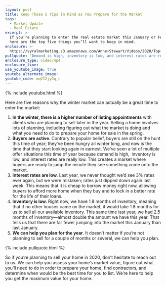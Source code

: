 ```yaml
---
layout: post
title: Keep These 5 Tips in Mind as You Prepare for the Market
tags:
  - Market Update
  - Real Estate
excerpt: >-
  If you’re planning to enter the real estate market this January or February,
  here are the top five things you’ll want to keep in mind.
enclosure: >-
  https://vyralmarketing.s3.amazonaws.com/Anne+Stewart/Videos/2020/Top+5+Things+To+Be+Aware+Of+For+The+January+Real+Estate+Market.mp4
pullquote: 'Demand is high, inventory is low, and interest rates are really low.'
enclosure_type: video/mp4
enclosure_time:
use_youtube_image: true
youtube_alternate_image:
youtube_code: mqV12jyGq_c
---
```


{% include youtube.html %}

Here are five reasons why the winter market can actually be a great time to enter the market:

1. **In the winter, there is a higher number of listing appointments** with clients who are planning to sell later in the year. Selling a home involves lots of planning, including figuring out what the market is doing and what you need to do to prepare your home for sale in the spring.
2. **Buyers are active**. Contrary to popular belief, buyers are still on the hunt this time of year; they’ve been hungry all winter long, and now is the time that they start looking again in earnest. We’ve seen a lot of multiple offer situations this time of year because demand is high,&nbsp; inventory is low, and interest rates are really low. This creates a market where buyers are ready to jump the minute they see something come onto the market.&nbsp;
3. **Interest rates are low.** Last year, we never thought we’d see 3% rates ever again, but we were mistaken; rates just dipped down again last week. This means that it is cheap to borrow money right now, allowing buyers to afford more home when they buy and to lock in a better rate for the life of their loans.
4. **Inventory is low.** Right now, we have 1.8 months of inventory, meaning that if no other houses came on the market, it would take 1.8 months for us to sell all our available inventory. This same time last year, we had 2.5 months of inventory—almost double the amount we have this year. That tells us that there are far fewer jumping into the market this January than last January.
5. **We can help you plan for the year**. It doesn’t matter if you’re not planning to sell for a couple of months or several, we can help you plan.

{% include pullquote.html %}

So if you’re planning to sell your home in 2020, don’t hesitate to reach out to us. We can help you assess your home’s market value, figure out what you’ll need to do in order to prepare your home, find contractors, and determine when would be the best time for you to list. We’re here to help you get the maximum value for your home.

&nbsp;